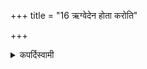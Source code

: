 +++
title = "16 ऋग्वेदेन होता करोति"

+++

<details><summary>कपर्दिस्वामी</summary>


<details>

<details><summary>हरदत्तः</summary>


<details>

<details><summary>Müller</summary>

The Hotṛ-priest performs with the Ṛg-veda.
</details>

<details><summary>थिते</summary>

ऋग्वेदेन होता करोति १६
</details>
